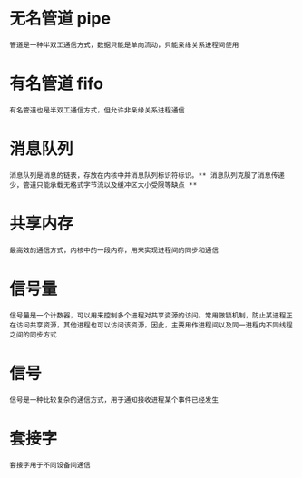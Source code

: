 # 无名管道 pipe
	管道是一种半双工通信方式，数据只能是单向流动，只能亲缘关系进程间使用
# 有名管道 fifo
	有名管道也是半双工通信方式，但允许非亲缘关系进程通信
# 消息队列
	消息队列是消息的链表，存放在内核中并消息队列标识符标识。** 消息队列克服了消息传递少，管道只能承载无格式字节流以及缓冲区大小受限等缺点 **
# 共享内存
	最高效的通信方式，内核中的一段内存，用来实现进程间的同步和通信
# 信号量
	信号量是一个计数器，可以用来控制多个进程对共享资源的访问。常用做锁机制，防止某进程正在访问共享资源，其他进程也可以访问该资源，因此，主要用作进程间以及同一进程内不同线程之间的同步方式
# 信号
	信号是一种比较复杂的通信方式，用于通知接收进程某个事件已经发生
# 套接字
	套接字用于不同设备间通信
